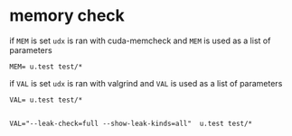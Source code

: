 # memory check

if `MEM` is set `udx` is ran with cuda-memcheck
and `MEM` is used as a list of parameters

    MEM= u.test test/*


if `VAL` is set `udx` is ran with valgrind
and `VAL` is used as a list of parameters

    VAL= u.test test/*


    VAL="--leak-check=full --show-leak-kinds=all"  u.test test/*

